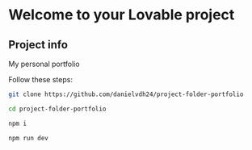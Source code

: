 # Welcome to your Lovable project

## Project info

My personal portfolio

Follow these steps:

```sh
git clone https://github.com/danielvdh24/project-folder-portfolio

cd project-folder-portfolio

npm i

npm run dev
```